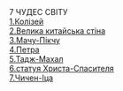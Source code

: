 <html>
    <Head>
        <meta charset="UTF-8">
        <title>7 ЧУДЕС СВІТУ</title>
        <link href="style.css" rel="stylesheet" type="text/css"/>
    </Head>
    <body>
        <div class="golovna">7 ЧУДЕС СВІТУ</div>
        <div class="kolizey">
            <a class='zagolovok1' href="kolizey.html">1.Колізей</a></br>
            <a class='zagolovok2' href="stina.html">2.Велика китайська стіна</a></br>
            <a class='zagolovok3' href="machupickchu.html">3.Мачу-Пікчу</a></br>
            <a class='zagolovok4' href="Petra.html">4.Петра</a></br>
            <a class='zagolovok5' href="tajmahal.html">5.Тадж-Махал</a></br>
            <a class='zagolovok6' href="statue.html">6.статуя Христа-Спасителя</a></br>
            <a class='zagolovok7' href="chicheniza.html">7.Чичен-Іца</a></br>
        </div>
    </body>
</html>
